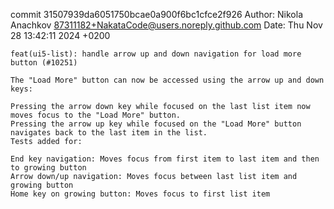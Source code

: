 commit 31507939da6051750bcae0a900f6bc1cfce2f926
Author: Nikola Anachkov <87311182+NakataCode@users.noreply.github.com>
Date:   Thu Nov 28 13:42:11 2024 +0200

    feat(ui5-list): handle arrow up and down navigation for load more button (#10251)
    
    The "Load More" button can now be accessed using the arrow up and down keys:
    
    Pressing the arrow down key while focused on the last list item now moves focus to the "Load More" button.
    Pressing the arrow up key while focused on the "Load More" button navigates back to the last item in the list.
    Tests added for:
    
    End key navigation: Moves focus from first item to last item and then to growing button
    Arrow down/up navigation: Moves focus between last list item and growing button
    Home key on growing button: Moves focus to first list item

